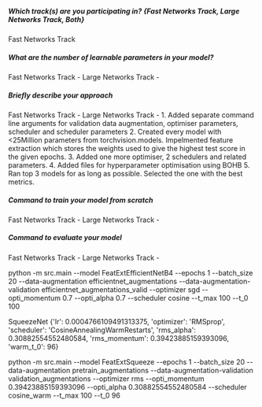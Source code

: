 ##### Which track(s) are you participating in? {Fast Networks Track, Large Networks Track, Both}
Fast Networks Track

##### What are the number of learnable parameters in your model?
Fast Networks Track -
Large Networks Track -

##### Briefly describe your approach
Fast Networks Track -
Large Networks Track - 
    1. Added separate command line arguments for validation data augmentation, 
        optimiser parameters, scheduler and scheduler parameters
    2. Created every model with <25Million parameters from torchvision.models. Impelmented feature extraction 
        which stores the weights used to give the highest test score in the given epochs.
    3. Added one more optimiser, 2 schedulers and related parameters.
    4. Added files for hyperparameter optimisation using BOHB
    5. Ran top 3 models for as long as possible. Selected the one with the best metrics. 


##### Command to train your model from scratch
Fast Networks Track -
Large Networks Track -


##### Command to evaluate your model
Fast Networks Track -
Large Networks Track -

python -m src.main --model FeatExtEfficientNetB4 --epochs 1 --batch_size 20 --data-augmentation efficientnet_augmentations --data-augmentation-validation efficientnet_augmentations_valid --optimizer sgd --opti_momentum 0.7 --opti_alpha 0.7 --scheduler cosine --t_max 100 --t_0 100

SqueezeNet
{'lr': 0.0004766109491313375, 'optimizer': 'RMSprop', 'scheduler': 'CosineAnnealingWarmRestarts', 'rms_alpha': 0.30882554552480584, 'rms_momentum': 0.39423885159393096, 'warm_t_0': 96}

python -m src.main --model FeatExtSqueeze --epochs 1 --batch_size 20 --data-augmentation pretrain_augmentations --data-augmentation-validation validation_augmentations --optimizer rms --opti_momentum 0.39423885159393096 --opti_alpha 0.30882554552480584 --scheduler cosine_warm --t_max 100 --t_0 96

